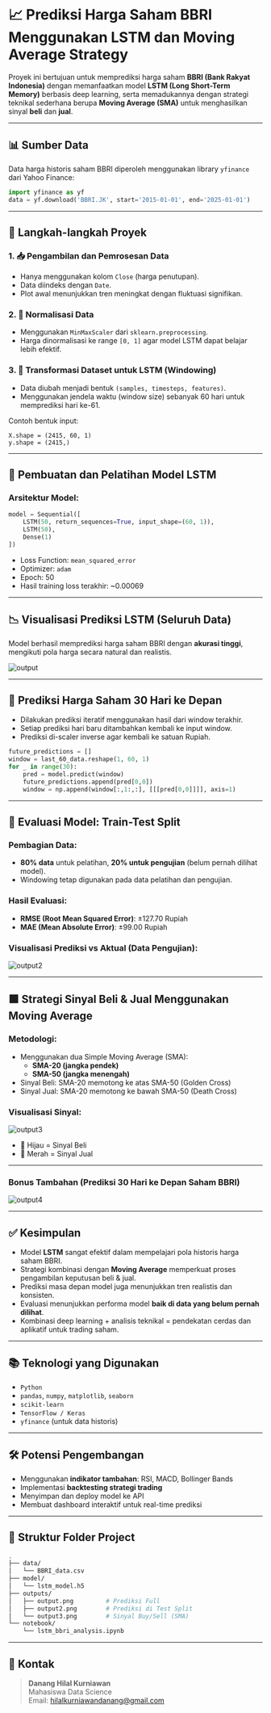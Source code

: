 # 📈 Prediksi Harga Saham BBRI Menggunakan LSTM dan Moving Average Strategy

Proyek ini bertujuan untuk memprediksi harga saham **BBRI (Bank Rakyat Indonesia)** dengan memanfaatkan model **LSTM (Long Short-Term Memory)** berbasis deep learning, serta memadukannya dengan strategi teknikal sederhana berupa **Moving Average (SMA)** untuk menghasilkan sinyal **beli** dan **jual**.

------------------------------------------------------------------------

## 📊 Sumber Data

Data harga historis saham BBRI diperoleh menggunakan library `yfinance` dari Yahoo Finance:

``` python
import yfinance as yf
data = yf.download('BBRI.JK', start='2015-01-01', end='2025-01-01')
```

------------------------------------------------------------------------

## 🔧 Langkah-langkah Proyek

### 1. 📥 Pengambilan dan Pemrosesan Data

-   Hanya menggunakan kolom `Close` (harga penutupan).
-   Data diindeks dengan `Date`.
-   Plot awal menunjukkan tren meningkat dengan fluktuasi signifikan.

### 2. 🔎 Normalisasi Data

-   Menggunakan `MinMaxScaler` dari `sklearn.preprocessing`.
-   Harga dinormalisasi ke range `[0, 1]` agar model LSTM dapat belajar lebih efektif.

### 3. 🧠 Transformasi Dataset untuk LSTM (Windowing)

-   Data diubah menjadi bentuk `(samples, timesteps, features)`.
-   Menggunakan jendela waktu (window size) sebanyak 60 hari untuk memprediksi hari ke-61.

Contoh bentuk input:

```         
X.shape = (2415, 60, 1)
y.shape = (2415,)
```

------------------------------------------------------------------------

## 🧱 Pembuatan dan Pelatihan Model LSTM

### Arsitektur Model:

``` python
model = Sequential([
    LSTM(50, return_sequences=True, input_shape=(60, 1)),
    LSTM(50),
    Dense(1)
])
```

-   Loss Function: `mean_squared_error`
-   Optimizer: `adam`
-   Epoch: 50
-   Hasil training loss terakhir: \~0.00069

------------------------------------------------------------------------

## 📉 Visualisasi Prediksi LSTM (Seluruh Data)

Model berhasil memprediksi harga saham BBRI dengan **akurasi tinggi**, mengikuti pola harga secara natural dan realistis.

![output](https://github.com/user-attachments/assets/0d994546-ee3e-445b-affe-2a6578be28a0)


------------------------------------------------------------------------

## 🔮 Prediksi Harga Saham 30 Hari ke Depan

-   Dilakukan prediksi iteratif menggunakan hasil dari window terakhir.
-   Setiap prediksi hari baru ditambahkan kembali ke input window.
-   Prediksi di-scaler inverse agar kembali ke satuan Rupiah.

``` python
future_predictions = []
window = last_60_data.reshape(1, 60, 1)
for _ in range(30):
    pred = model.predict(window)
    future_predictions.append(pred[0,0])
    window = np.append(window[:,1:,:], [[[pred[0,0]]]], axis=1)
```

------------------------------------------------------------------------

## 🧪 Evaluasi Model: Train-Test Split

### Pembagian Data:

-   **80% data** untuk pelatihan, **20% untuk pengujian** (belum pernah dilihat model).
-   Windowing tetap digunakan pada data pelatihan dan pengujian.

### Hasil Evaluasi:

-   **RMSE (Root Mean Squared Error)**: ±127.70 Rupiah
-   **MAE (Mean Absolute Error)**: ±99.00 Rupiah

### Visualisasi Prediksi vs Aktual (Data Pengujian):

![output2](https://github.com/user-attachments/assets/1e9ee523-97b1-415e-b4ea-d92130a7a543)


------------------------------------------------------------------------

## 🟩 Strategi Sinyal Beli & Jual Menggunakan Moving Average

### Metodologi:

-   Menggunakan dua Simple Moving Average (SMA):
    -   **SMA-20 (jangka pendek)**
    -   **SMA-50 (jangka menengah)**
-   Sinyal Beli: SMA-20 memotong ke atas SMA-50 (Golden Cross)
-   Sinyal Jual: SMA-20 memotong ke bawah SMA-50 (Death Cross)

### Visualisasi Sinyal:

![output3](https://github.com/user-attachments/assets/2c8c209d-df15-4838-b36d-c1de05f52971)


-   🔼 Hijau = Sinyal Beli
-   🔽 Merah = Sinyal Jual

------------------------------------------------------------------------

### Bonus Tambahan (Prediksi 30 Hari ke Depan Saham BBRI)
![output4](https://github.com/user-attachments/assets/2a770b7d-dd8c-4073-a928-c80aab82ee42)

------------------------------------------------------------------------

## ✅ Kesimpulan

-   Model **LSTM** sangat efektif dalam mempelajari pola historis harga saham BBRI.
-   Strategi kombinasi dengan **Moving Average** memperkuat proses pengambilan keputusan beli & jual.
-   Prediksi masa depan model juga menunjukkan tren realistis dan konsisten.
-   Evaluasi menunjukkan performa model **baik di data yang belum pernah dilihat**.
-   Kombinasi deep learning + analisis teknikal = pendekatan cerdas dan aplikatif untuk trading saham.

------------------------------------------------------------------------

## 📚 Teknologi yang Digunakan

-   `Python`
-   `pandas`, `numpy`, `matplotlib`, `seaborn`
-   `scikit-learn`
-   `TensorFlow / Keras`
-   `yfinance` (untuk data historis)

------------------------------------------------------------------------

## 🛠️ Potensi Pengembangan

-   Menggunakan **indikator tambahan**: RSI, MACD, Bollinger Bands
-   Implementasi **backtesting strategi trading**
-   Menyimpan dan deploy model ke API
-   Membuat dashboard interaktif untuk real-time prediksi

------------------------------------------------------------------------

## 📁 Struktur Folder Project

``` bash
.
├── data/
│   └── BBRI_data.csv
├── model/
│   └── lstm_model.h5
├── outputs/
│   ├── output.png         # Prediksi Full
│   ├── output2.png        # Prediksi di Test Split
│   └── output3.png        # Sinyal Buy/Sell (SMA)
└── notebook/
    └── lstm_bbri_analysis.ipynb
```

------------------------------------------------------------------------

## 📩 Kontak

> **Danang Hilal Kurniawan**\
> Mahasiswa Data Science\
> Email: [hilalkurniawandanang\@gmail.com](mailto:hilalkurniawandanang@gmail.com)
